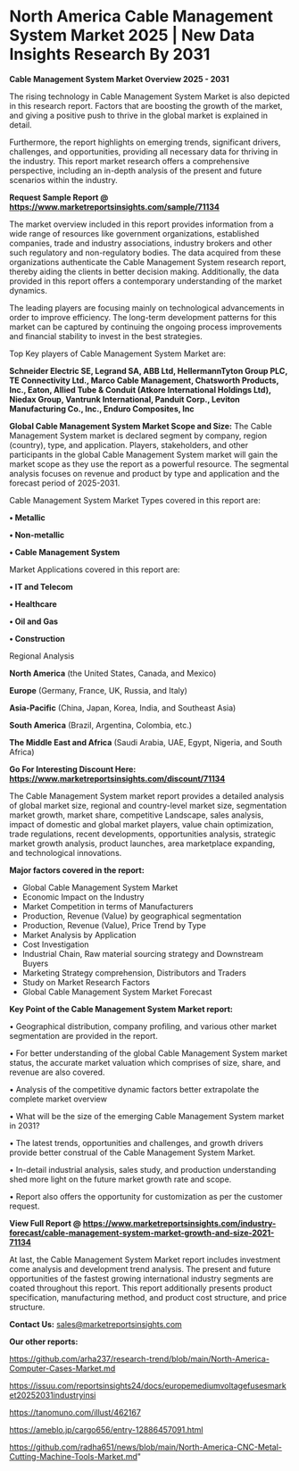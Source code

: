 # North America Cable Management System Market 2025 | New Data Insights Research By 2031

<Strong> Cable Management System Market Overview 2025 - 2031</strong>

The rising technology in Cable Management System Market is also depicted in this research report. Factors that are boosting the growth of the market, and giving a positive push to thrive in the global market is explained in detail.

Furthermore, the report highlights on emerging trends, significant drivers, challenges, and opportunities, providing all necessary data for thriving in the industry. This report market research offers a comprehensive perspective, including an in-depth analysis of the present and future scenarios within the industry.

<strong>Request Sample Report @ <a href=https://www.marketreportsinsights.com/sample/71134>https://www.marketreportsinsights.com/sample/71134</a></strong>

The market overview included in this report provides information from a wide range of resources like government organizations, established companies, trade and industry associations, industry brokers and other such regulatory and non-regulatory bodies. The data acquired from these organizations authenticate the Cable Management System research report, thereby aiding the clients in better decision making. Additionally, the data provided in this report offers a contemporary understanding of the market dynamics.

The leading players are focusing mainly on technological advancements in order to improve efficiency. The long-term development patterns for this market can be captured by continuing the ongoing process improvements and financial stability to invest in the best strategies.

Top Key players of Cable Management System Market are:

<strong>Schneider Electric SE, Legrand SA, ABB Ltd, HellermannTyton Group PLC, TE Connectivity Ltd., Marco Cable Management, Chatsworth Products, Inc., Eaton, Allied Tube & Conduit (Atkore International Holdings Ltd), Niedax Group, Vantrunk International, Panduit Corp., Leviton Manufacturing Co., Inc., Enduro Composites, Inc</strong>

<strong><b>Global Cable Management System Market Scope and Size:</b></strong>
The Cable Management System market is declared segment by company, region (country), type, and application. Players, stakeholders, and other participants in the global Cable Management System market will gain the market scope as they use the report as a powerful resource. The segmental analysis focuses on revenue and product by type and application and the forecast period of 2025-2031.

Cable Management System Market Types covered in this report are:

<strong>• Metallic

• Non-metallic

• Cable Management System</strong>

Market Applications covered in this report are:

<strong>• IT and Telecom

• Healthcare

• Oil and Gas

• Construction</strong> 

Regional Analysis

<strong>North America</strong> (the United States, Canada, and Mexico)

<strong>Europe</strong> (Germany, France, UK, Russia, and Italy)

<strong>Asia-Pacific</strong> (China, Japan, Korea, India, and Southeast Asia)

<strong>South America</strong> (Brazil, Argentina, Colombia, etc.)

<strong>The Middle East and Africa</strong> (Saudi Arabia, UAE, Egypt, Nigeria, and South Africa)

<strong>Go For Interesting Discount Here: <a href=https://www.marketreportsinsights.com/discount/71134>https://www.marketreportsinsights.com/discount/71134</a></strong>

The Cable Management System market report provides a detailed analysis of global market size, regional and country-level market size, segmentation market growth, market share, competitive Landscape, sales analysis, impact of domestic and global market players, value chain optimization, trade regulations, recent developments, opportunities analysis, strategic market growth analysis, product launches, area marketplace expanding, and technological innovations.

<strong><b>Major factors covered in the report:</b></strong>
<ul>
  <li>Global Cable Management System Market </li>
  <li>Economic Impact on the Industry</li>
  <li>Market Competition in terms of Manufacturers</li>
  <li>Production, Revenue (Value) by geographical segmentation</li>
  <li>Production, Revenue (Value), Price Trend by Type</li>
  <li>Market Analysis by Application</li>
  <li>Cost Investigation</li>
  <li>Industrial Chain, Raw material sourcing strategy and Downstream Buyers</li>
  <li>Marketing Strategy comprehension, Distributors and Traders</li>
  <li>Study on Market Research Factors</li>
  <li>Global Cable Management System Market Forecast</li>
</ul>

<strong><b>Key Point of the Cable Management System Market report:</b></strong>

• Geographical distribution, company profiling, and various other market segmentation are provided in the report.

• For better understanding of the global Cable Management System market status, the accurate market valuation which comprises of size, share, and revenue are also covered.

• Analysis of the competitive dynamic factors better extrapolate the complete market overview

• What will be the size of the emerging Cable Management System market in 2031?

• The latest trends, opportunities and challenges, and growth drivers provide better construal of the Cable Management System Market.

• In-detail industrial analysis, sales study, and production understanding shed more light on the future market growth rate and scope.

• Report also offers the opportunity for customization as per the customer request.

<strong><b>View Full Report @ <a href=https://www.marketreportsinsights.com/industry-forecast/cable-management-system-market-growth-and-size-2021-71134>https://www.marketreportsinsights.com/industry-forecast/cable-management-system-market-growth-and-size-2021-71134</a></b></strong>


At last, the Cable Management System Market report includes investment come analysis and development trend analysis. The present and future opportunities of the fastest growing international industry segments are coated throughout this report. This report additionally presents product specification, manufacturing method, and product cost structure, and price structure.

<strong>Contact Us:</strong>
sales@marketreportsinsights.com

<strong>Our other reports:</strong>

<a href=https://github.com/arha237/research-trend/blob/main/North-America-Computer-Cases-Market.md>https://github.com/arha237/research-trend/blob/main/North-America-Computer-Cases-Market.md</a>

<a href=https://issuu.com/reportsinsights24/docs/europemediumvoltagefusesmarket20252031industryinsi>https://issuu.com/reportsinsights24/docs/europemediumvoltagefusesmarket20252031industryinsi</a>

<a href=https://tanomuno.com/illust/462167>https://tanomuno.com/illust/462167</a>

<a href=https://ameblo.jp/cargo656/entry-12886457091.html>https://ameblo.jp/cargo656/entry-12886457091.html</a>

<a href=https://github.com/radha651/news/blob/main/North-America-CNC-Metal-Cutting-Machine-Tools-Market.md>https://github.com/radha651/news/blob/main/North-America-CNC-Metal-Cutting-Machine-Tools-Market.md</a>"
